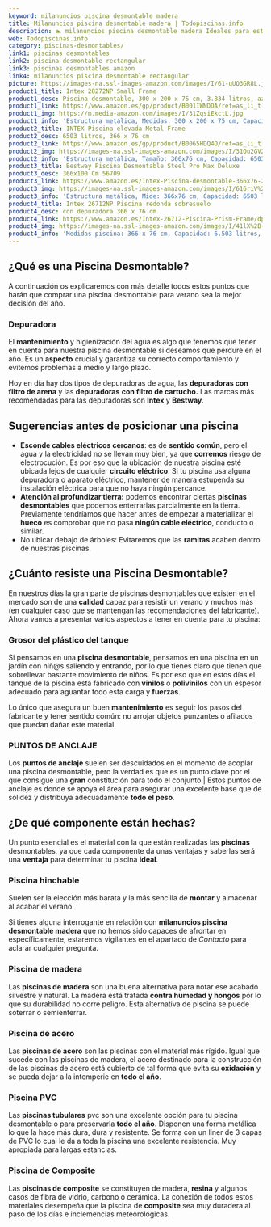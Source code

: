 ```yaml
---
keyword: milanuncios piscina desmontable madera
title: Milanuncios piscina desmontable madera | Todopiscinas.info
description: 🏊 milanuncios piscina desmontable madera Ideales para este verano 2021. Aquí puedes comprar milanuncios piscina desmontable madera y comparar con otras similares. No dejes escapar milanuncios piscina desmontable madera a un precio realmente tentador.
web: Todopiscinas.info
category: piscinas-desmontables/
link1: piscinas desmontables
link2: piscina desmontable rectangular
link3: piscinas desmontables amazon
link4: milanuncios piscina desmontable rectangular
picture: https://images-na.ssl-images-amazon.com/images/I/61-uUQ3GR8L.jpg
product1_title: Intex 28272NP Small Frame
product1_desc: Piscina desmontable, 300 x 200 x 75 cm, 3.834 litros, azul
product1_link: https://www.amazon.es/gp/product/B001IWNDDA/ref=as_li_tl?ie=UTF8&camp=3638&creative=24630&creativeASIN=B001IWNDDA&linkCode=as2&tag=todopiscinas0e-21&linkId=25b9d647487c889cb6ef56ed63f50ca1
product1_img: https://m.media-amazon.com/images/I/31ZqsiEkctL.jpg
product1_info: 'Estructura metálica, Medidas: 300 x 200 x 75 cm, Capacidad: 3.834 litros, Para 6 personas (+ 6 años), Fácil montaje, Forma rectangular'
product2_title: INTEX Piscina elevada Metal Frame
product2_desc: 6503 litros, 366 x 76 cm
product2_link: https://www.amazon.es/gp/product/B0065HDQ4O/ref=as_li_tl?ie=UTF8&camp=3638&creative=24630&creativeASIN=B0065HDQ4O&linkCode=as2&tag=todopiscinas0e-21&linkId=ed2430e3ba564d3527ee103df33ed7b3
product2_img: https://images-na.ssl-images-amazon.com/images/I/31Ou2GV2SAL.jpg
product2_info: 'Estructura metálica, Tamaño: 366x76 cm, Capacidad: 6503 litros, Forma circular, De 4 a 7 personas (+6 años)'
product3_title: Bestway Piscina Desmontable Steel Pro Max Deluxe
product3_desc: 366x100 Cm 56709
product3_link: https://www.amazon.es/Intex-Piscina-desmontable-366x76-28210NP/dp/B0065HDQ4O?__mk_es_ES=%C3%85M%C3%85%C5%BD%C3%95%C3%91&crid=25UQGV9HG2INI&dchild=1&keywords=piscinas+desmontables&qid=1615854176&sprefix=piscinas+dem%2Caps%2C201&sr=8-5&linkCode=ll1&tag=todopiscinas0e-21&linkId=34f200977c6cbaab1f3f4d9ac0e64755&language=es_ES&ref_=as_li_ss_tl
product3_img: https://images-na.ssl-images-amazon.com/images/I/616riV%2BiY3L.jpg
product3_info: 'Estructura metálica, Mide: 366x76 cm, Capacidad: 6503 litros, De 4 a 7 personas mayores de 6 años, Forma circular, Tecnología Super-Tough'
product4_title: Intex 26712NP Piscina redonda sobresuelo
product4_desc: con depuradora 366 x 76 cm
product4_link: https://www.amazon.es/Intex-26712-Piscina-Prism-Frame/dp/B07FB823GL?__mk_es_ES=%C3%85M%C3%85%C5%BD%C3%95%C3%91&dchild=1&keywords=piscinas+desmontables+con+depuradora&qid=1615936418&sr=8-5&linkCode=ll1&tag=todopiscinas0e-21&linkId=d98699de7830cd471766fa1daa36de34&language=es_ES&ref_=as_li_ss_tl
product4_img: https://images-na.ssl-images-amazon.com/images/I/41lX%2B-YpibL.jpg
product4_info: 'Medidas piscina: 366 x 76 cm, Capacidad: 6.503 litros, Incluye depuradora de cartucha A, Lona resistente triple capa'
---
```



<external-banner></external-banner>

## ¿Qué es una Piscina Desmontable?



A continuación os explicaremos con más detalle todos estos puntos que harán que comprar una piscina desmontable para verano sea la mejor decisión del año.


### Depuradora

El **mantenimiento** y higienización del agua es algo que tenemos que tener en cuenta para nuestra piscina desmontable si deseamos que perdure en el año. Es un **aspecto** crucial y garantiza su correcto comportamiento y evitemos problemas a medio y largo plazo.

Hoy en día hay dos tipos de depuradoras de agua, las **depuradoras con filtro de arena** y  las **depuradoras** **con filtro de cartucho.** Las marcas más recomendadas para las depuradoras son **Intex** y **Bestway**.

<stats-list :link1=link1 :link2=link2 :link3=link3 :link4=link4 :category=category></stats-list>

<brand-panel :title=product1_title :desc=product1_desc :img=product1_img :link=product1_link></brand-panel>


## Sugerencias antes de posicionar una piscina



*   **Esconde cables eléctricos cercanos**: es de **sentido común**, pero el agua y la electricidad no se llevan muy bien, ya que **corremos** riesgo de electrocución. Es por eso que la ubicación de nuestra piscina esté ubicada lejos de cualquier **circuito eléctrico**. Si tu piscina usa alguna depuradora o aparato eléctrico, mantener de manera estupenda su instalación eléctrica para que no haya ningún percance.
*   **Atención al profundizar tierra:** podemos encontrar ciertas **piscinas desmontables** que podemos enterrarlas parcialmente en la tierra. Previamente tendríamos que hacer antes de empezar a materializar el **hueco** es comprobar que no pasa **ningún cable eléctrico**, conducto o similar.
*   No ubicar debajo de árboles: Evitaremos que las **ramitas** acaben dentro de nuestras piscinas.


## ¿Cuánto resiste una Piscina Desmontable?

En nuestros días la gran parte de piscinas desmontables que existen en el mercado son de una **calidad** capaz para resistir un verano y muchos más (en cualquier caso que se mantengan las recomendaciones del fabricante). Ahora vamos a presentar varios aspectos a tener en cuenta para tu piscina:


### Grosor del plástico del tanque

Si pensamos en una **piscina desmontable**, pensamos en una piscina en un jardín con niñ@s saliendo y entrando, por lo que tienes claro que tienen que sobrellevar bastante movimiento de niños. Es por eso que en estos días el tanque de la piscina está fabricado con **vinilos** o **polivinilos** con un espesor adecuado para aguantar todo esta carga y **fuerzas**.

Lo único que asegura un	 buen **mantenimiento** es seguir los pasos del fabricante y tener sentido común: no arrojar objetos punzantes o afilados que puedan dañar este material.


### PUNTOS DE ANCLAJE

Los **puntos de anclaje** suelen ser descuidados en el momento de acoplar una piscina desmontable, pero la verdad es que es un punto clave por el que consigue una **gran** constitución para todo el conjunto.| Estos puntos de anclaje es donde se apoya el área para asegurar una excelente base que de solidez y distribuya adecuadamente **todo el peso**.


## ¿De qué componente están hechas?

Un punto esencial es el material con la que están realizadas las **piscinas** desmontables, ya que cada componente da unas ventajas y saberlas  será una **ventaja** para determinar tu piscina **ideal**.


### Piscina hinchable

Suelen ser la elección más barata y la más sencilla de **montar** y almacenar al acabar el verano.

Si tienes alguna interrogante en relación con **milanuncios piscina desmontable madera** que no hemos sido capaces de afrontar en específicamente, estaremos vigilantes en el apartado de _Contacto_ para aclarar cualquier pregunta.


### Piscina de madera

Las **piscinas de madera** son una buena alternativa para notar ese acabado silvestre y natural. La madera está tratada **contra humedad y hongos** por lo que su durabilidad no corre peligro. Esta alternativa de piscina se puede soterrar o semienterrar.


### Piscina de acero

Las **piscinas de acero** son las piscinas con el material más rígido. Igual que sucede con las piscinas de madera, el acero destinado para la construcción de las piscinas de acero está cubierto de tal forma que evita su **oxidación** y se pueda dejar a la intemperie en **todo el año**.


### Piscina  PVC

Las **piscinas tubulares** pvc son una excelente opción para tu piscina desmontable o para preservarla **todo el año**. Disponen una forma metálica lo que la hace más dura, dura y resistente. Se forma con un liner de 3 capas de PVC lo cual le da a toda la piscina una excelente resistencia. Muy apropiada para largas estancias.


### Piscina de Composite

Las **piscinas de composite** se constituyen de madera, **resina** y algunos casos de fibra de vidrio, carbono o cerámica. La conexión de todos estos materiales desempeña que la piscina de **composite** sea muy duradera al paso de los días e inclemencias meteorológicas.